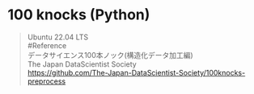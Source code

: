 # 100 knocks (Python)
> Ubuntu 22.04 LTS<br>
#Reference<br>
>データサイエンス100本ノック(構造化データ加工編)<br>
>The Japan DataScientist Society<br>
>https://github.com/The-Japan-DataScientist-Society/100knocks-preprocess
